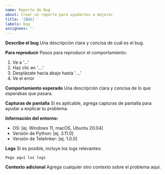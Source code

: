 ```yaml
---
name: Reporte de Bug
about: Crear un reporte para ayudarnos a mejorar
title: '[BUG] '
labels: bug
assignees: ''
---
```


**Describe el bug**
Una descripción clara y concisa de cuál es el bug.

**Para reproducir**
Pasos para reproducir el comportamiento:
1. Ve a '...'
2. Haz clic en '....'
3. Desplázate hacia abajo hasta '....'
4. Ve el error

**Comportamiento esperado**
Una descripción clara y concisa de lo que esperabas que pasara.

**Capturas de pantalla**
Si es aplicable, agrega capturas de pantalla para ayudar a explicar tu problema.

**Información del entorno:**
 - OS: [ej. Windows 11, macOS, Ubuntu 20.04]
 - Versión de Python: [ej. 3.11.0]
 - Versión de Telelinker: [ej. 1.0.0]

**Logs**
Si es posible, incluye los logs relevantes:
```
Pega aquí los logs
```

**Contexto adicional**
Agrega cualquier otro contexto sobre el problema aquí.